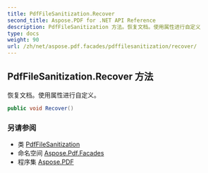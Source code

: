 ```yaml
---
title: PdfFileSanitization.Recover
second_title: Aspose.PDF for .NET API Reference
description: PdfFileSanitization 方法。恢复文档。使用属性进行自定义
type: docs
weight: 90
url: /zh/net/aspose.pdf.facades/pdffilesanitization/recover/
---
```

## PdfFileSanitization.Recover 方法

恢复文档。使用属性进行自定义。

```csharp
public void Recover()
```

### 另请参阅

* 类 [PdfFileSanitization](../)
* 命名空间 [Aspose.Pdf.Facades](../../../aspose.pdf.facades/)
* 程序集 [Aspose.PDF](../../../)